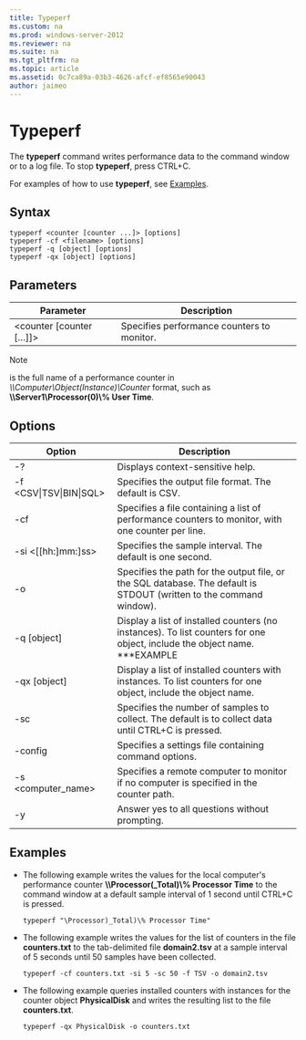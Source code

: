 ```yaml
---
title: Typeperf
ms.custom: na
ms.prod: windows-server-2012
ms.reviewer: na
ms.suite: na
ms.tgt_pltfrm: na
ms.topic: article
ms.assetid: 0c7ca89a-03b3-4626-afcf-ef8565e90043
author: jaimeo
---
```

# Typeperf
The **typeperf** command writes performance data to the command window or to a log file. To stop **typeperf**, press CTRL\+C.  
  
For examples of how to use **typeperf**, see [Examples](#BKMK_EXAMPLES).  
  
## Syntax  
  
```  
typeperf <counter [counter ...]> [options]  
typeperf -cf <filename> [options]  
typeperf -q [object] [options]  
typeperf -qx [object] [options]  
```  
  
## Parameters  
  
|Parameter|Description|  
|-------------|---------------|  
|<counter \[counter \[…\]\]>|Specifies performance counters to monitor.|  
  
> [!NOTE]  
> **<counter>** is the full name of a performance counter in *\\\\Computer\\Object\(Instance\)\\Counter* format, such as **\\\\Server1\\Processor\(0\)\\% User Time**.  
  
## Options  
  
|Option|Description|  
|----------|---------------|  
|\-?|Displays context\-sensitive help.|  
|\-f <CSV&#124;TSV&#124;BIN&#124;SQL>|Specifies the output file format. The default is CSV.|  
|\-cf <filename>|Specifies a file containing a list of performance counters to monitor, with one counter per line.|  
|\-si <\[\[hh:\]mm:\]ss>|Specifies the sample interval. The default is one second.|  
|\-o <filename>|Specifies the path for the output file, or the SQL database. The default is STDOUT \(written to the command window\).|  
|\-q \[object\]|Display a list of installed counters \(no instances\). To list counters for one object, include the object name. \*\*\*EXAMPLE|  
|\-qx \[object\]|Display a list of installed counters with instances. To list counters for one object, include the object name.|  
|\-sc <samples>|Specifies the number of samples to collect. The default is to collect data until CTRL\+C is pressed.|  
|\-config <filename>|Specifies a settings file containing command options.|  
|\-s <computer\_name>|Specifies a remote computer to monitor if no computer is specified in the counter path.|  
|\-y|Answer yes to all questions without prompting.|  
  
## <a name="BKMK_EXAMPLES"></a>Examples  
  
-   The following example writes the values for the local computer's performance counter **\\\\Processor\(\_Total\)\\% Processor Time** to the command window at a default sample interval of 1 second until CTRL\+C is pressed.  
  
    ```  
    typeperf "\Processor)_Total)\% Processor Time"  
    ```  
  
-   The following example writes the values for the list of counters in the file **counters.txt** to the tab\-delimited file **domain2.tsv** at a sample interval of 5 seconds until 50 samples have been collected.  
  
    ```  
    typeperf -cf counters.txt -si 5 -sc 50 -f TSV -o domain2.tsv  
    ```  
  
-   The following example queries installed counters with instances for the counter object **PhysicalDisk** and writes the resulting list to the file **counters.txt**.  
  
    ```  
    typeperf -qx PhysicalDisk -o counters.txt  
    ```  
  
